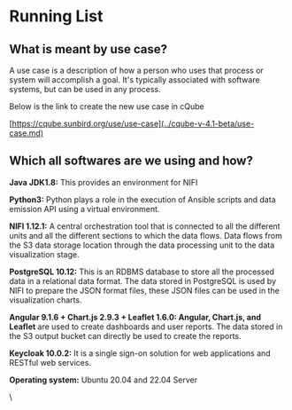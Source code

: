 # Running List

## What is meant by use case?

A use case is a description of how a person who uses that process or system will accomplish a goal. It's typically associated with software systems, but can be used in any process.

Below is the link to create the new use case in cQube

[https://cqube.sunbird.org/use/use-case](../cqube-v-4.1-beta/use-case.md)



## Which all softwares are we using and how?

**Java JDK1.8:** This provides an environment for NIFI

**Python3:** Python plays a role in the execution of Ansible scripts and data emission API using a virtual environment.

**NIFI 1.12.1:** A central orchestration tool that is connected to all the different units and all the different sections to which the data flows. Data flows from the S3 data storage location through the data processing unit to the data visualization stage.

**PostgreSQL 10.12:** This is an RDBMS database to store all the processed data in a relational data format. The data stored in PostgreSQL is used by NIFI to prepare the JSON format files, these JSON files can be used in the visualization charts.

**Angular 9.1.6 + Chart.js 2.9.3 + Leaflet 1.6.0: Angular, Chart.js, and Leaflet** are used to create dashboards and user reports. The data stored in the S3 output bucket can directly be used to create the reports.

**Keycloak 10.0.2:** It is a single sign-on solution for web applications and RESTful web services.

**Operating system:** Ubuntu 20.04 and 22.04 Server

\
